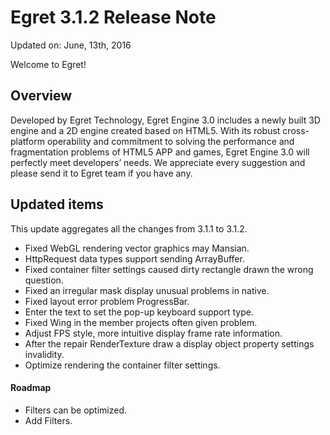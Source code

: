 Egret 3.1.2 Release Note
===============================


Updated on: June, 13th, 2016


Welcome to Egret!

## Overview

Developed by Egret Technology, Egret Engine 3.0 includes a newly built 3D engine and a 2D engine created based on HTML5. With its robust cross-platform operability and commitment to solving the performance and fragmentation problems of HTML5 APP and games, Egret Engine 3.0 will perfectly meet developers’ needs. We appreciate every suggestion and please send it to Egret team if you have any.

## Updated items

This update aggregates all the changes from 3.1.1 to 3.1.2.

* Fixed WebGL rendering vector graphics may Mansian.
* HttpRequest data types support sending ArrayBuffer.
* Fixed container filter settings caused dirty rectangle drawn the wrong question.
* Fixed an irregular mask display unusual problems in native.
* Fixed layout error problem ProgressBar.
* Enter the text to set the pop-up keyboard support type.
* Fixed Wing in the member projects often given problem.
* Adjust FPS style, more intuitive display frame rate information.
* After the repair RenderTexture draw a display object property settings invalidity.
* Optimize rendering the container filter settings.


#### Roadmap
* Filters can be optimized.
* Add Filters.